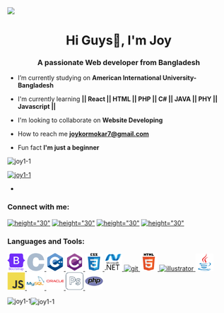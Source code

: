 <img height="400" width="auto" src="https://media.giphy.com/media/ZVik7pBtu9dNS/giphy.gif">
<h1 align="center">Hi Guys👋, I'm Joy</h1>
<h3 align="center">A passionate Web developer from Bangladesh</h3>

- I’m currently studying on **American International University-Bangladesh**

- I'm currently learning **|| React || HTML || PHP || C# || JAVA || PHY || Javascript ||**

- I'm looking to collaborate on **Website Developing**

- How to reach me **joykormokar7@gmail.com**

- Fun fact **I'm just a beginner**

<p align="left"> <img src="https://komarev.com/ghpvc/?username=joy1-1&label=Profile%20views&color=0e75b6&style=flat" alt="joy1-1" /> </p>

<p align="left"> <a href="https://github.com/ryo-ma/github-profile-trophy"><img src="https://github-profile-trophy.vercel.app/?username=joy1-1" alt="joy1-1" /></a> </p>

- 

<h3 align="left">Connect with me:</h3>
<p align="left">
  <a href="https://www.facebook.com/Mr.Karmokar" target="blank"><img align="center" src="https://cdn.jsdelivr.net/npm/simple-icons@3.0.1/icons/facebook.svg" alt= height="30" width="40" /></a>
<a href="linkedin.com/in/joy-karmokar-3b83b120b" target="blank"><img align="center" src="https://cdn.jsdelivr.net/npm/simple-icons@3.0.1/icons/linkedin.svg" alt= height="30" width="40" /></a>
<a href="https://instagram.com/thekarmokar420" target="blank"><img align="center" src="https://cdn.jsdelivr.net/npm/simple-icons@3.0.1/icons/instagram.svg" alt= height="30" width="40" /></a>
  <a href="https://twitter.com/joykarmokar6" target="blank"><img align="center" src="https://cdn.jsdelivr.net/npm/simple-icons@3.0.1/icons/twitter.svg" alt= height="30" width="40" /></a>
</p>

<h3 align="left">Languages and Tools:</h3>
<p align="left">  <a href="https://getbootstrap.com" target="_blank"> <img src="https://raw.githubusercontent.com/devicons/devicon/master/icons/bootstrap/bootstrap-plain-wordmark.svg" alt="bootstrap" width="40" height="40"/> </a> <a href="https://www.cprogramming.com/" target="_blank"> <img src="https://raw.githubusercontent.com/devicons/devicon/master/icons/c/c-original.svg" alt="c" width="40" height="40"/> </a> <a href="https://www.w3schools.com/cpp/" target="_blank"> <img src="https://raw.githubusercontent.com/devicons/devicon/master/icons/cplusplus/cplusplus-original.svg" alt="cplusplus" width="40" height="40"/> </a> <a href="https://www.w3schools.com/cs/" target="_blank"> <img src="https://raw.githubusercontent.com/devicons/devicon/master/icons/csharp/csharp-original.svg" alt="csharp" width="40" height="40"/> </a> <a href="https://www.w3schools.com/css/" target="_blank"> <img src="https://raw.githubusercontent.com/devicons/devicon/master/icons/css3/css3-original-wordmark.svg" alt="css3" width="40" height="40"/> </a> <a href="https://dotnet.microsoft.com/" target="_blank"> <img src="https://raw.githubusercontent.com/devicons/devicon/master/icons/dot-net/dot-net-original-wordmark.svg" alt="dotnet" width="40" height="40"/> </a> <a href="https://git-scm.com/" target="_blank"> <img src="https://www.vectorlogo.zone/logos/git-scm/git-scm-icon.svg" alt="git" width="40" height="40"/> </a> <a href="https://www.w3.org/html/" target="_blank"> <img src="https://raw.githubusercontent.com/devicons/devicon/master/icons/html5/html5-original-wordmark.svg" alt="html5" width="40" height="40"/> </a> <a href="https://www.adobe.com/in/products/illustrator.html" target="_blank"> <img src="https://www.vectorlogo.zone/logos/adobe_illustrator/adobe_illustrator-icon.svg" alt="illustrator" width="40" height="40"/> </a> <a href="https://www.java.com" target="_blank"> <img src="https://raw.githubusercontent.com/devicons/devicon/master/icons/java/java-original.svg" alt="java" width="40" height="40"/> </a> <a href="https://developer.mozilla.org/en-US/docs/Web/JavaScript" target="_blank"> <img src="https://raw.githubusercontent.com/devicons/devicon/master/icons/javascript/javascript-original.svg" alt="javascript" width="40" height="40"/> </a> <a href="https://www.mysql.com/" target="_blank"> <img src="https://raw.githubusercontent.com/devicons/devicon/master/icons/mysql/mysql-original-wordmark.svg" alt="mysql" width="40" height="40"/> </a> <a href="https://www.oracle.com/" target="_blank"> <img src="https://raw.githubusercontent.com/devicons/devicon/master/icons/oracle/oracle-original.svg" alt="oracle" width="40" height="40"/> </a> <a href="https://www.photoshop.com/en" target="_blank"> <img src="https://raw.githubusercontent.com/devicons/devicon/master/icons/photoshop/photoshop-line.svg" alt="photoshop" width="40" height="40"/> </a> <a href="https://www.php.net" target="_blank"> <img src="https://raw.githubusercontent.com/devicons/devicon/master/icons/php/php-original.svg" alt="php" width="40" height="40"/> </a> </p>

<p><img align="left" src="https://github-readme-stats.vercel.app/api/top-langs?username=rafin31&show_icons=true&locale=en&layout=compact" alt="joy1-1" /></p>

<p><img align="center" src="https://github-readme-streak-stats.herokuapp.com/?user=rafin31&" alt="joy1-1" /></p>
